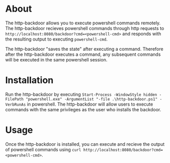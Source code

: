 # About
The http-backdoor allows you to execute powershell commands remotely. The http-backdoor recieves powershell commands through http requests to `http://localhost:8080/backdoor?cmd=<powershell-cmd>` and responds with the resulting output to executing `powershell-cmd`.

The http-backdoor "saves the state" after executing a command. Therefore after the http-backdoor executes a command, any subsequent commands will be executed in the same powershell session.

# Installation
Run the http-backdoor by executing `Start-Process -WindowStyle hidden -FilePath "powershell.exe" -ArgumentList "-file .\http-backdoor.ps1" -VerbRunAs` in powershell. The http-backdoor will allow users to execute commands with the same privileges as the user who installs the backdoor.  

# Usage
Once the http-backdoor is installed, you can execute and recieve the output of powershell commands using `curl http://localhost:8080/backdoor?cmd=<powershell-cmd>`. 